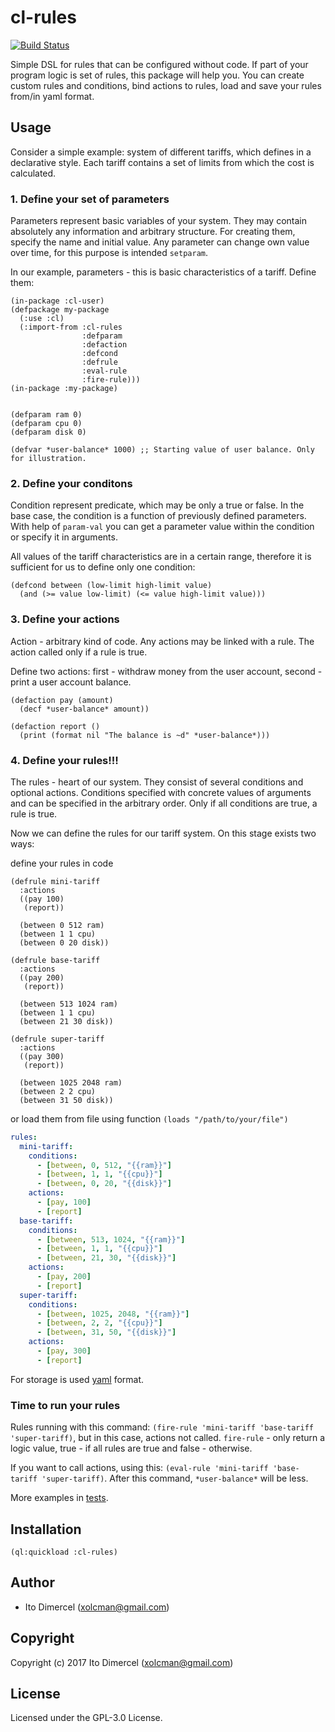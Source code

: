 # cl-rules

[![Build Status](https://travis-ci.org/Dimercel/cl-rules.svg?branch=master)](https://travis-ci.org/Dimercel/cl-rules)

Simple DSL for rules that can be configured without code. If part of your program logic is set of rules, this package will help you. You can create custom rules and conditions, bind actions to rules, load and save your rules from/in yaml format.

## Usage

Consider a simple example: system of different tariffs, which defines in a declarative style. Each tariff contains a set of limits from which the cost is calculated.

### 1. Define your set of parameters

Parameters represent basic variables of your system. They may contain absolutely any information and arbitrary structure. For creating them, specify the name and initial value. Any parameter can change own value over time, for this purpose is intended `setparam`.
  
In our example, parameters - this is basic characteristics of a tariff. Define them:

```common-lisp
(in-package :cl-user)
(defpackage my-package
  (:use :cl)
  (:import-from :cl-rules
                :defparam
                :defaction
                :defcond
                :defrule
                :eval-rule
                :fire-rule)))
(in-package :my-package)


(defparam ram 0)
(defparam cpu 0)
(defparam disk 0)

(defvar *user-balance* 1000) ;; Starting value of user balance. Only for illustration.
```

### 2. Define your conditons

Condition represent predicate, which may be only a true or false. In the base case, the condition is a function of previously defined parameters. With help of `param-val` you can get a parameter value within the condition or specify it in arguments.
  
All values of the tariff characteristics are in a certain range, therefore it is sufficient for us to define only one condition:

```common-lisp
(defcond between (low-limit high-limit value)
  (and (>= value low-limit) (<= value high-limit value)))
```

### 3. Define your actions

Action - arbitrary kind of code. Any actions may be linked with a rule. The action called only if a rule is true.

Define two actions: first - withdraw money from the user account, second - print a user account balance.

```common-lisp
(defaction pay (amount)
  (decf *user-balance* amount))
  
(defaction report ()
  (print (format nil "The balance is ~d" *user-balance*)))
```

### 4. Define your rules!!!

The rules - heart of our system. They consist of several conditions and optional actions. Conditions specified with concrete values of arguments and can be specified in the arbitrary order. Only if all conditions are true, a rule is true.

Now we can define the rules for our tariff system. On this stage exists two ways:

define your rules in code

```common-lisp
(defrule mini-tariff
  :actions
  ((pay 100)
   (report))
   
  (between 0 512 ram)
  (between 1 1 cpu)
  (between 0 20 disk))
  
(defrule base-tariff
  :actions
  ((pay 200)
   (report))
   
  (between 513 1024 ram)
  (between 1 1 cpu)
  (between 21 30 disk))

(defrule super-tariff
  :actions
  ((pay 300)
   (report))
   
  (between 1025 2048 ram)
  (between 2 2 cpu)
  (between 31 50 disk))
```
or load them from file using function `(loads "/path/to/your/file")`

```yml
rules:
  mini-tariff:
    conditions:
      - [between, 0, 512, "{{ram}}"]
      - [between, 1, 1, "{{cpu}}"]
      - [between, 0, 20, "{{disk}}"]
    actions:
      - [pay, 100]
      - [report]
  base-tariff:
    conditions:
      - [between, 513, 1024, "{{ram}}"]
      - [between, 1, 1, "{{cpu}}"]
      - [between, 21, 30, "{{disk}}"]
    actions:
      - [pay, 200]
      - [report]
  super-tariff:
    conditions:
      - [between, 1025, 2048, "{{ram}}"]
      - [between, 2, 2, "{{cpu}}"]
      - [between, 31, 50, "{{disk}}"]
    actions:
      - [pay, 300]
      - [report]
```
For storage is used [yaml](http://yaml.org/) format.

### Time to run your rules

Rules running with this command: `(fire-rule 'mini-tariff 'base-tariff 'super-tariff)`, but in this case, actions not called. `fire-rule` - only return a logic value, true - if all rules are true and false - otherwise.

If you want to call actions, using this: `(eval-rule 'mini-tariff 'base-tariff 'super-tariff)`. After this command, `*user-balance*` will be less.

More examples in [tests](https://github.com/Dimercel/cl-rules/tree/master/t).

## Installation

```common-lisp
(ql:quickload :cl-rules)
```

## Author

* Ito Dimercel (xolcman@gmail.com)

## Copyright

Copyright (c) 2017 Ito Dimercel (xolcman@gmail.com)

## License

Licensed under the GPL-3.0 License.
